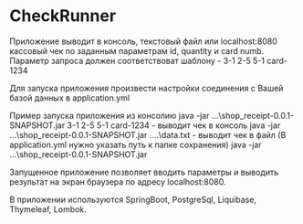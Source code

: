 # CheckRunner
Приложение выводит в консоль, текстовый файл или localhost:8080 кассовый чек по заданным параметрам id, quantity и card numb.
Параметр запроса должен соответствоват шаблону - 3-1 2-5 5-1 card-1234

Для запуска приложения произвести настройки соединения с Вашей базой данных в application.yml 

Пример запуска приложения из консолию
 java -jar ...\shop_receipt-0.0.1-SNAPSHOT.jar 3-1 2-5 5-1 card-1234 - выводит чек в консоль
 java -jar ...\shop_receipt-0.0.1-SNAPSHOT.jar ....\data.txt - выводит чек в файл (В application.yml нужно указать путь к папке сохранения)
 java -jar ...\shop_receipt-0.0.1-SNAPSHOT.jar
 
Запущенное приложение позволяет вводить параметры и выводить результат на экран браузера по адресу localhost:8080.

В приложении используются SpringBoot, PostgreSql, Liquibase, Thymeleaf, Lombok.
